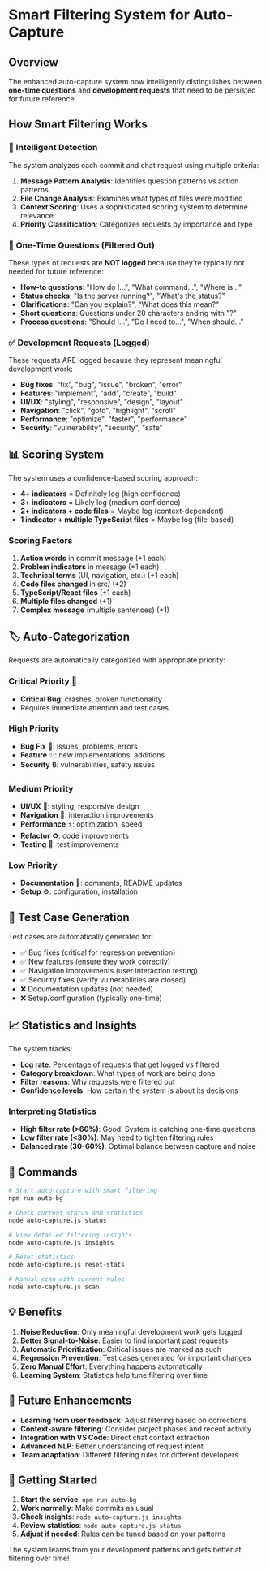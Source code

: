 # Smart Filtering System for Auto-Capture

## Overview
The enhanced auto-capture system now intelligently distinguishes between **one-time questions** and **development requests** that need to be persisted for future reference.

## How Smart Filtering Works

### 🧠 Intelligent Detection

The system analyzes each commit and chat request using multiple criteria:

1. **Message Pattern Analysis**: Identifies question patterns vs action patterns
2. **File Change Analysis**: Examines what types of files were modified
3. **Context Scoring**: Uses a sophisticated scoring system to determine relevance
4. **Priority Classification**: Categorizes requests by importance and type

### 🚫 One-Time Questions (Filtered Out)

These types of requests are **NOT logged** because they're typically not needed for future reference:

- **How-to questions**: "How do I...", "What command...", "Where is..."
- **Status checks**: "Is the server running?", "What's the status?"
- **Clarifications**: "Can you explain?", "What does this mean?"
- **Short questions**: Questions under 20 characters ending with "?"
- **Process questions**: "Should I...", "Do I need to...", "When should..."

### ✅ Development Requests (Logged)

These requests ARE logged because they represent meaningful development work:

- **Bug fixes**: "fix", "bug", "issue", "broken", "error"
- **Features**: "implement", "add", "create", "build"
- **UI/UX**: "styling", "responsive", "design", "layout"
- **Navigation**: "click", "goto", "highlight", "scroll"
- **Performance**: "optimize", "faster", "performance"
- **Security**: "vulnerability", "security", "safe"

## 📊 Scoring System

The system uses a confidence-based scoring approach:

- **4+ indicators** = Definitely log (high confidence)
- **3+ indicators** = Likely log (medium confidence)  
- **2+ indicators + code files** = Maybe log (context-dependent)
- **1 indicator + multiple TypeScript files** = Maybe log (file-based)

### Scoring Factors

1. **Action words** in commit message (+1 each)
2. **Problem indicators** in message (+1 each)
3. **Technical terms** (UI, navigation, etc.) (+1 each)
4. **Code files changed** in src/ (+2)
5. **TypeScript/React files** (+1 each)
6. **Multiple files changed** (+1)
7. **Complex message** (multiple sentences) (+1)

## 🏷️ Auto-Categorization

Requests are automatically categorized with appropriate priority:

### Critical Priority 🚨
- **Critical Bug**: crashes, broken functionality
- Requires immediate attention and test cases

### High Priority 
- **Bug Fix** 🐛: issues, problems, errors
- **Feature** ✨: new implementations, additions
- **Security** 🔒: vulnerabilities, safety issues

### Medium Priority
- **UI/UX** 🎨: styling, responsive design
- **Navigation** 🧭: interaction improvements
- **Performance** ⚡: optimization, speed
- **Refactor** ♻️: code improvements
- **Testing** 🧪: test improvements

### Low Priority
- **Documentation** 📝: comments, README updates
- **Setup** ⚙️: configuration, installation

## 🧪 Test Case Generation

Test cases are automatically generated for:
- ✅ Bug fixes (critical for regression prevention)
- ✅ New features (ensure they work correctly)
- ✅ Navigation improvements (user interaction testing)
- ✅ Security fixes (verify vulnerabilities are closed)
- ❌ Documentation updates (not needed)
- ❌ Setup/configuration (typically one-time)

## 📈 Statistics and Insights

The system tracks:
- **Log rate**: Percentage of requests that get logged vs filtered
- **Category breakdown**: What types of work are being done
- **Filter reasons**: Why requests were filtered out
- **Confidence levels**: How certain the system is about its decisions

### Interpreting Statistics

- **High filter rate (>60%)**: Good! System is catching one-time questions
- **Low filter rate (<30%)**: May need to tighten filtering rules
- **Balanced rate (30-60%)**: Optimal balance between capture and noise

## 🔧 Commands

```bash
# Start auto-capture with smart filtering
npm run auto-bg

# Check current status and statistics
node auto-capture.js status

# View detailed filtering insights
node auto-capture.js insights

# Reset statistics
node auto-capture.js reset-stats

# Manual scan with current rules
node auto-capture.js scan
```

## 💡 Benefits

1. **Noise Reduction**: Only meaningful development work gets logged
2. **Better Signal-to-Noise**: Easier to find important past requests
3. **Automatic Prioritization**: Critical issues are marked as such
4. **Regression Prevention**: Test cases generated for important changes
5. **Zero Manual Effort**: Everything happens automatically
6. **Learning System**: Statistics help tune filtering over time

## 🔮 Future Enhancements

- **Learning from user feedback**: Adjust filtering based on corrections
- **Context-aware filtering**: Consider project phases and recent activity
- **Integration with VS Code**: Direct chat context extraction
- **Advanced NLP**: Better understanding of request intent
- **Team adaptation**: Different filtering rules for different developers

## 🚀 Getting Started

1. **Start the service**: `npm run auto-bg`
2. **Work normally**: Make commits as usual
3. **Check insights**: `node auto-capture.js insights`
4. **Review statistics**: `node auto-capture.js status`
5. **Adjust if needed**: Rules can be tuned based on your patterns

The system learns from your development patterns and gets better at filtering over time!
